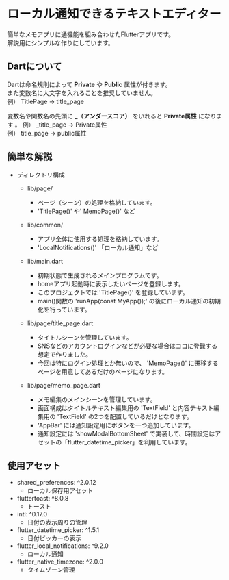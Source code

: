 # ローカル通知できるテキストエディター
簡単なメモアプリに通機能を組み合わせたFlutterアプリです。  
解説用にシンプルな作りにしています。  
 
## Dartについて
Dartは命名規則によって **Private** や **Public** 属性が付きます。  
また変数名に大文字を入れることを推奨していません。  
例） TitlePage → title_page  
 
変数名や関数名の先頭に **_（アンダースコア）** をいれると **Private属性** になります 。 
例） _title_page → Private属性  
例） title_page → public属性  
 
## 簡単な解説
- ディレクトリ構成
    - lib/page/
        - ページ（シーン）の処理を格納しています。
        -  'TitlePage()' や' MemoPage()' など

    - lib/common/
        - アプリ全体に使用する処理を格納しています。
        -  'LocalNotifications()' 「ローカル通知」など

    - lib/main.dart
        - 初期状態で生成されるメインプログラムです。
        - homeアプリ起動時に表示したいページを登録します。
        - このプロジェクトでは 'TitlePage()' を登録しています。
        - main()関数の 'runApp(const MyApp());' の後にローカル通知の初期化を行っています。

    - lib/page/title_page.dart
        - タイトルシーンを管理しています。
        - SNSなどのアカウントログインなどが必要な場合はココに登録する想定で作りました。
        - 今回は特にログイン処理とか無いので、 'MemoPage()' に遷移するページを用意してあるだけのページになります。

    - lib/page/memo_page.dart
        - メモ編集のメインシーンを管理しています。
        - 画面構成はタイトルテキスト編集用の 'TextField' と内容テキスト編集用の 'TextField' の2つを配置しているだけとなります。
        -  'AppBar' には通知設定用にボタンを一つ追加しています。
        - 通知設定には 'showModalBottomSheet' で実装して、時間設定はアセットの「flutter_datetime_picker」を利用しています。

## 使用アセット
- shared_preferences: ^2.0.12 
    - ローカル保存用アセット
- fluttertoast: ^8.0.8 
    - トースト
- intl: ^0.17.0 
    - 日付の表示周りの管理
- flutter_datetime_picker: ^1.5.1 
    - 日付ピッカーの表示
- flutter_local_notifications: ^9.2.0 
    - ローカル通知
- flutter_native_timezone: ^2.0.0 
    - タイムゾーン管理
